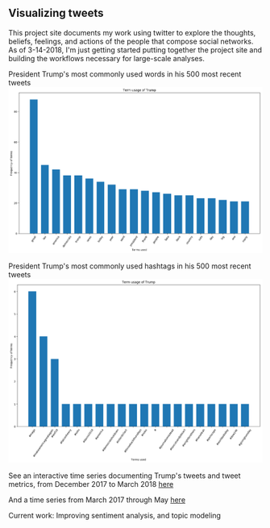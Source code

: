 ## Visualizing tweets 

This project site documents my work using twitter to explore the thoughts, beliefs, feelings, and actions of the people that compose social networks. As of 3-14-2018, I'm just getting started putting together the project site and building the workflows necessary for large-scale analyses.

President Trump's most commonly used words in his 500 most recent tweets
![Trumps most commonly used words in his 500 most recent tweets](/figures/terms.png)

President Trump's most commonly used hashtags in his 500 most recent tweets
![Trumps most commonly used hashtags in his 500 most recent tweets](/figures/hashtags.png)

See an interactive time series documenting Trump's tweets and tweet metrics, from December 2017 to March 2018 
[here](https://saverymax.github.io/Twitter-Mining/trump_time_series)

And a time series from March 2017 through May
[here](https://saverymax.github.io/Twitter-Mining/trump_series_early2018)

Current work: Improving sentiment analysis, and topic modeling



